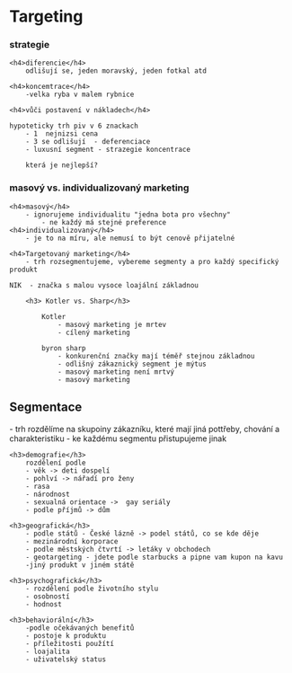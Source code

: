 <h1>Targeting</h1>

<h3>strategie</h3>

    <h4>diferencie</h4>
        odlišují se, jeden moravský, jeden fotkal atd

    <h4>koncemtrace</h4>
        -velka ryba v malem rybnice

    <h4>vůči postavení v nákladech</h4>

    hypoteticky trh piv v 6 znackach
        - 1  nejnizsi cena
        - 3 se odlišují  - deferenciace
        - luxusní segment - strazegie koncentrace

        která je nejlepší? 

 <h3>masový vs. individualizovaný marketing</h3>

    <h4>masový</h4>
        - ignorujeme individualitu "jedna bota pro všechny"
            - ne každý má stejné preference
    <h4>individualizovaný</h4>
        - je to na míru, ale nemusí to být cenově přijatelné

    <h4>Targetovaný marketing</h4>
        - trh rozsegmentujeme, vybereme segmenty a pro každý specifický produkt

    NIK  - značka s malou vysoce loajální základnou

        <h3> Kotler vs. Sharp</h3>

            Kotler
                - masový marketing je mrtev 
                - cílený marketing

            byron sharp  
                - konkurenční značky mají téměř stejnou základnou
                - odlišný zákaznický segment je mýtus
                - masový marketing není mrtvý
                - masový marketing

<h2>Segmentace</h2> 
    - trh rozdělíme na skupoiny zákazníku, které mají jiná pottřeby, chování a charakteristiku
    - ke každému segmentu přistupujeme jinak

    <h3>demografie</h3>
        rozdělení podle 
        - věk -> deti dospelí
        - pohlví -> nářadí pro ženy
        - rasa
        - národnost
        - sexualná orientace ->  gay seriály
        - podle příjmů -> dům

    <h3>geografická</h3>
        - podle států - České lázně -> podel států, co se kde děje
        - mezinárodní korporace
        - podle městských čtvrtí -> letáky v obchodech
        - geotargeting - jdete podle starbucks a pipne vam kupon na kavu
        -jiný produkt v jiném státě

    <h3>psychografická</h3>
        - rozdělení podle životního stylu
        - osobností
        - hodnost

    <h3>behaviorální</h3>
        -podle očekávaných benefitů
        - postoje k produktu
        - příležitosti použítí
        - loajalita
        - uživatelský status
